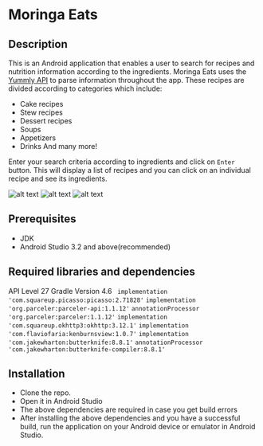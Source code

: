 # Moringa Eats

## Description
This is an Android application that enables a user to search for recipes and nutrition information according to the ingredients. Moringa Eats uses the [Yummly API](developer.yummly.com) to parse information throughout the app. These recipes are divided according to categories which include: 
* Cake recipes
* Stew recipes
* Dessert recipes
* Soups
* Appetizers
* Drinks
And many more!

Enter your search criteria according to ingredients and click on `Enter` button. This will display a list of recipes and you can click on an individual recipe and see its ingredients.

![alt text](https://lh3.googleusercontent.com/Zayze7KbN1qNlnY7kBADcV9nvjbqoJoR6R7Ww6YtT1Wn3kDYNmWh-0g6g07nsYUyXnvKSQsPHHHX81ROsFUMc0TqRx0DuLQ8-MVBW1sZHaFxIAPBiKuyA38YkAbm8QYBvUa-E-5gBnSBgBuvvQVcKTp1TpvrSwK57Zdg6VN0Kf8Gi9NZXnBsFXqZahslwBJ19Oas0IsN_ICkhbXXxalpCKwVcdgT1ZYj0kVS8UookUqTbG9s_wgwODLvcqVpoH0CNpsgKPhMl0U2NAwBtkg1kqKDF6RKN2Gx3WEQL76mN-08cc1l-x3LA2vKtX5c_AjH4amK6fTv0lOf2J2kyrdZqeSkrRfm5MYgQheef76hg_uJSXBmymOK59wv6Sh_9rBEYzFyIOekcLWlFzbKd4LaQs_fG_hcE6E1uBaGKY1jecKkMtsdvM4jLj_2b4hdhIOKYrrQxELtBgpERF4yscZWr-J_SuB10W2CftC2z36hgiNYHwvGe_jM4Z5K-ZEsymngI8lK5Iy8MASLSvOQQNi6Gugxr4jxEgZKxrse_UA3-n7eBlwt7aR1U_4-RftzvTMDVaTVTQfPx3zOCRsiLY3_AQRB3YJHBvXNapeBhQk2OYbQTytwkdGC-BpkAkffez-_qg_dOhFbH4TZr4OKkd1s-9RYjsH7jDY=w359-h637-no "Welcome Activity")   ![alt text](https://lh3.googleusercontent.com/CqULDYjtNZlhxe_cHq70jOw5A-dlU8GTO5BZ9Bv4IzgisfJmVFyfKsGEZYCHEdpRFsvVkdcn5GSt2pXmf8_7SoJwEXM7uilYV4-mYc2RAkutwX_cMtaL3QfD93x_rxiAxO773zJs1Eo5BIXcscXKKo9-GFKmzB_Hnh-dSGHOH9CJDtOFawB21YLA2ZoE5oqW1JGDGDau1BynXJKz89RVJOCduvIM3DlC40sejzihzmV8q3rNu8UItepJMLQNm3FSmEh2M56B1oDdruIiZQK_LJ190PtankOXk1TTVnxCjaEw8Xlw4ln4SXdbQrpJafRn2chzlzAbjxZvO2QglSWHWfgEqBB7foQo2oa6XvwchjsfOyvpm0TUAJZ4gEz48Rz1TujUrdSEH2gwsboXPekkN_G7LFvGMEFG-dCcQ4lly0pj6AYgl7GTDU1GsOJIvJF_vq0iMWt7id-ATm45JrKxw7nCJytrs8_PPCThSJL8vdsvOgxeCCtn-lg8dUPmKi56e_XmA5R1pv6i4xk3dFxp_OI44mJBgHYgRXuXxpecQuyHuQIRmgEywxOYEYQIyhgUO6IzFbf_24gZdu6XFQo9vP9ZOFgrja0Oz9YVN5v2ceSeMbYH-Yh9kr9ra7_mn9MFS6RCogpVmPSWBEn0GakEoNoChg-kDek=w359-h637-no "Recipes List")   ![alt text](https://lh3.googleusercontent.com/h8FqGoLLSUuI_l617r5GcsDpF6pgDEDJjPcg7B8I2gpuvaY3DcR81jiouC4S-gLvoQCYqr5bY5oJUzg2nWAvOhBSNJYln8uZaJzxTXY5OfVZc7uenlrQ9XbLrYa8Bs0jwvzALFdguCjq_etx2MVmc_k5NLLGErrp1xQsmG7RDtWrt8xasKj4CZHA5xkFC7HE74raXW0ZZU00VDyag0Sy1cllZQPi4hQgUWsChFcgCXjW1VesGz5jWdqt9HSYmG5MBlD9OwDRFvwn5JDIjD5KepW00HvTV-bOp0WgE4wOr3N2ywgKRiU-yJn2Or6RmwQjzDSJ-JsvxPJ30Jq0lSw6MJp2SWtc8YfD2wnCYKizErd61_BnSVsSLXCYSdt8YGjP3D3UnMvesaYma4z5RUUnvqxi4uypfULtdJrJJBuUWunzTmrYixY0mOGydRHnNimGolK5iYPBQOzPeKppd0jdfv3BhuvchDRTAnEwKGW1ctNVxZpIt4BBqA7Mkoa8m7S9V0VJrtsEv6E62qyBcbMDXDQlqcj3qhjq5dUW8lOZXVTrJtC_OmkMbuWKcYQmOG5KN1A4DpbKDw6vdgnNzIQdbR42mX0FJa5rjbDg_EvF2wdJKPoNCOC0ceMJ38Eufgs-XHrTkiDQUheG7oltLUfE1TNIj9Eqnoc=w359-h637-no  "View Recipe Details")

## Prerequisites
* JDK
* Android Studio 3.2 and above(recommended)

## Required libraries and dependencies
API Level 27
Gradle Version 4.6
` implementation 'com.squareup.picasso:picasso:2.71828'`
`implementation 'org.parceler:parceler-api:1.1.12'`
 `annotationProcessor 'org.parceler:parceler:1.1.12'`
 `implementation 'com.squareup.okhttp3:okhttp:3.12.1'`
 `implementation 'com.flaviofaria:kenburnsview:1.0.7'`
 `implementation 'com.jakewharton:butterknife:8.8.1'`
  `annotationProcessor 'com.jakewharton:butterknife-compiler:8.8.1'`

## Installation
* Clone the repo.
* Open it in Android Studio
* The above dependencies are required in case you get build errors 
* After installing the above dependencies and you have a successful build, run the application on your Android device or emulator in Android Studio.